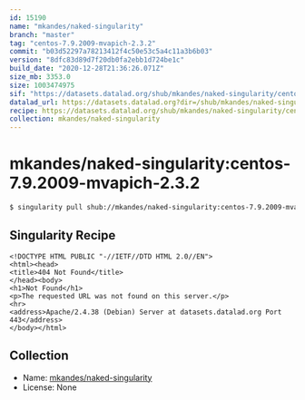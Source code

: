 ```yaml
---
id: 15190
name: "mkandes/naked-singularity"
branch: "master"
tag: "centos-7.9.2009-mvapich-2.3.2"
commit: "b03d52297a78213412f4c50e53c5a4c11a3b6b03"
version: "8dfc83d89d7f20db0fa2ebb1d724be1c"
build_date: "2020-12-28T21:36:26.071Z"
size_mb: 3353.0
size: 1003474975
sif: "https://datasets.datalad.org/shub/mkandes/naked-singularity/centos-7.9.2009-mvapich-2.3.2/2020-12-28-b03d5229-8dfc83d8/8dfc83d89d7f20db0fa2ebb1d724be1c.sif"
datalad_url: https://datasets.datalad.org?dir=/shub/mkandes/naked-singularity/centos-7.9.2009-mvapich-2.3.2/2020-12-28-b03d5229-8dfc83d8/
recipe: https://datasets.datalad.org/shub/mkandes/naked-singularity/centos-7.9.2009-mvapich-2.3.2/2020-12-28-b03d5229-8dfc83d8/Singularity
collection: mkandes/naked-singularity
---
```


# mkandes/naked-singularity:centos-7.9.2009-mvapich-2.3.2

```bash
$ singularity pull shub://mkandes/naked-singularity:centos-7.9.2009-mvapich-2.3.2
```

## Singularity Recipe

```singularity
<!DOCTYPE HTML PUBLIC "-//IETF//DTD HTML 2.0//EN">
<html><head>
<title>404 Not Found</title>
</head><body>
<h1>Not Found</h1>
<p>The requested URL was not found on this server.</p>
<hr>
<address>Apache/2.4.38 (Debian) Server at datasets.datalad.org Port 443</address>
</body></html>
```

## Collection

 - Name: [mkandes/naked-singularity](https://github.com/mkandes/naked-singularity)
 - License: None

